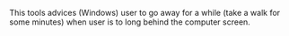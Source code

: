 This tools advices (Windows) user to go away for a while (take a walk for some minutes) when user is to long behind the computer screen.
